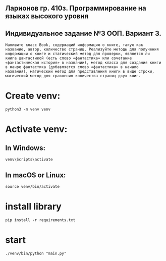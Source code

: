 ## Ларионов гр. 410з. Программирование на языках высокого уровня
## Индивидуальное задание №3 ООП. Вариант 3.
    Напишите класс Book, содержащий информацию о книге, такую как
    название, автор, количество страниц. Реализуйте методы для получения
    информации о книге и статический метод для проверки, является ли
    книга фантастикой (есть слово «фантастика» или сочетание
    «фантастическая история» в названии), метод класса для создания книги
    в жанре фантастика (добавляется слово «фантастика» в начало
    названия), магический метод для представления книги в виде строки,
    магический метод для сравнения количества страниц двух книг.

# Create venv:
    python3 -m venv venv

# Activate venv:
## In Windows:
    venv\Scripts\activate
     
## In macOS or Linux:
    source venv/bin/activate

# install library
    pip install -r requirements.txt

# start 
    ./venv/bin/python "main.py"

